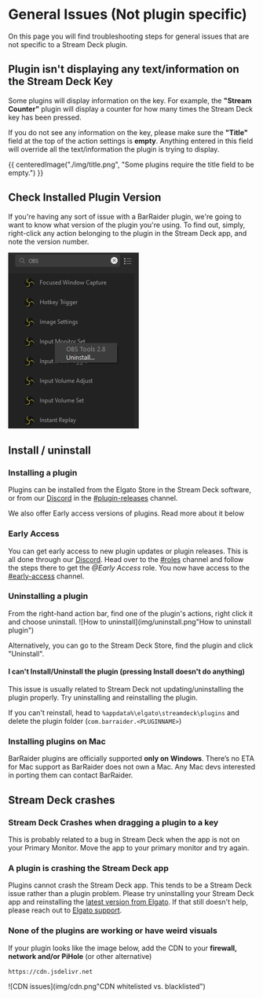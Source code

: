 # General Issues (Not plugin specific)
On this page you will find troubleshooting steps for general issues that are not specific to a Stream Deck plugin.

## Plugin isn't displaying any text/information on the Stream Deck Key
Some plugins will display information on the key. For example, the **"Stream Counter"** plugin will display a counter for how many times the Stream Deck key has been pressed.

If you do not see any information on the key, please make sure the **"Title"** field at the top of the action settings is **empty**. Anything entered in this field will override all the text/information the plugin is trying to display.

{{ centeredImage("./img/title.png", "Some plugins require the title field to be empty.") }}


## Check Installed Plugin Version

If you're having any sort of issue with a BarRaider plugin, we're going to want to know what version of the plugin you're using.  To find out, simply, right-click any action belonging to the plugin in the Stream Deck app, and note the version number.  

![Check Plugin Version](img/version-check.jpg)

## Install / uninstall
### Installing a plugin
Plugins can be installed from the Elgato Store in the Stream Deck software, or from our [Discord](http://discord.barraider.com) in the [#plugin-releases](https://discord.com/channels/538862772285603880/545898345286336513) channel.

We also offer Early access versions of plugins. Read more about it below

### Early Access
You can get early access to new plugin updates or plugin releases.
This is all done through our [Discord](http://discord.barraider.com). Head over to the [#roles](https://discord.com/channels/538862772285603880/748692804263215204) channel and follow the steps there to get the *@Early Access* role. You now have access to the [#early-access](https://discord.com/channels/538862772285603880/571354742144368685) channel.

### Uninstalling a plugin
From the right-hand action bar, find one of the plugin's actions, right click it and choose uninstall.
![How to uninstall](img/uninstall.png"How to uninstall plugin")

Alternatively, you can go to the Stream Deck Store, find the plugin and click "Uninstall".

#### I can't Install/Uninstall the plugin (pressing Install doesn't do anything)
This issue is usually related to Stream Deck not updating/uninstalling the plugin properly. Try uninstalling and reinstalling the plugin. 

If you can't reinstall, head to `%appdata%\elgato\streamdeck\plugins` and delete the plugin folder (`com.barraider.<PLUGINNAME>`)

### Installing plugins on Mac
BarRaider plugins are officially supported **only on Windows**. There’s no ETA for Mac support as BarRaider does not own a Mac. Any Mac devs interested in porting them can contact BarRaider.

## Stream Deck crashes
### Stream Deck Crashes when dragging a plugin to a key
This is probably related to a bug in Stream Deck when the app is not on your Primary Monitor. Move the app to your primary monitor and try again.

### A plugin is crashing the Stream Deck app
Plugins cannot crash the Stream Deck app. This tends to be a Stream Deck issue rather than a plugin problem. Please try uninstalling your Stream Deck app and reinstalling the [latest version from Elgato](https://www.elgato.com/en/gaming/downloads). If that still doesn't help, please reach out to [Elgato support](https://help.elgato.com/).

### None of the plugins are working or have weird visuals
If your plugin looks like the image below, add the CDN to your **firewall, network and/or PiHole** (or other alternative)
```
https://cdn.jsdelivr.net
```
![CDN issues](img/cdn.png"CDN whitelisted vs. blacklisted")